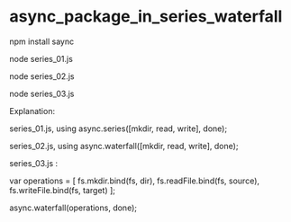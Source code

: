 # async_package_in_series_waterfall

npm install saync

node series_01.js 

node series_02.js

node series_03.js



Explanation:

series_01.js, using async.series([mkdir, read, write], done);


series_02.js, using async.waterfall([mkdir, read, write], done);


series_03.js : 

var operations = [
	fs.mkdir.bind(fs, dir),
	fs.readFile.bind(fs, source),
	fs.writeFile.bind(fs, target)
];

async.waterfall(operations, done);

